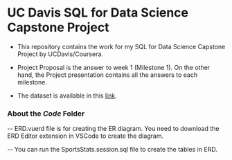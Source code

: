 # UC Davis SQL for Data Science Capstone Project


- This repository contains the work for my SQL for Data Science Capstone Project by UCDavis/Coursera.

- Project Proposal is the answer to week 1 (Milestone 1). On the other hand, the Project presentation contains all the answers to each milestone.
  
- The dataset is available in this [link](https://www.dropbox.com/scl/fo/hwon0m27p181iv3z0wfc1/h?rlkey=kqels8jolsgb58k72db9q46gu&dl=0).

### About the _Code_ Folder

-- ERD.vuerd file is for creating the ER diagram. You need to download the ERD Editor extension in VSCode to create the diagram.

-- You can run the SportsStats.session.sql file to create the tables in ERD.
